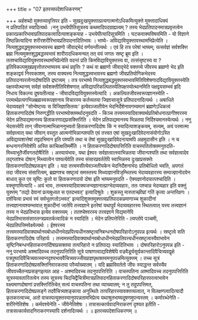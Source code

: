 +++
title = "07 इतरव्यपदेशाधिकरणम्"

+++
अर्हशब्दो मुक्त्तव्यावृत्तिपर इति - सुखदुःखयुक्त्तात्प्रत्यगात्मनोऽधिकमित्युक्त्ते मुक्त्तादाधिक्यं   
 न प्रतिपादितं स्यादित्यर्थः ।ननु उभयेपीतिसूत्रस्य कथमादिपदग्राह्यत्वम् ? तस्य भेदप्रतिपादनमात्रप्रवृत्तत्वेन प्रकारप्रकारिभावाप्रतिपादकत्वादित्याशङ्कयाह - उभयेपीत्यादिसूत्रमिति । घटकवाक्यविषयमिति - यो विज्ञाने तिष्ठन्नित्यादिना शरीरशरीरिभावप्रतिपादनादितिभावः । भाष्ये- अविद्यावियुक्त्तावस्थामभिप्रेत्येति । नित्यशुद्धवद्धमुक्त्तस्वभावस्य ब्रह्मणो जीवाद्भेदं वर्णयन्तीत्यर्थः । एवं हि तत्र परेषां भाष्यम्; यत्सर्वज्ञं सर्वशक्त्ति ब्रह्म नित्यमुक्त्तशुद्धबद्धस्वभावं शारीरादधिकमन्यत् तत् वयं जगतः स्रष्टृ ब्रूम इति । ततश्चाविद्यावियुक्त्तावस्थामभिप्रेत्येति वदन्तं प्रति किमविद्यावियुक्त्तस्य वा, तत्संसृष्टस्य वा ? इतिविकल्पमुखप्रवृत्तोत्तरभाष्यस्य कथं प्रवृत्तिः ? कथं वा ब्रह्मणो जीवाद्भेदे वक्त्तव्ये जीवस्य ब्रह्मणो भेद इति शङ्काद्वयं निरवकाशम्, तस्य वाक्यस्य नित्यशुद्धस्वभावस्य ब्रह्मणो जीवप्रतियोगिकभेदस्य प्रतिपादनपरत्वेनादोषादिति द्रष्टव्यम् । तत्र परभाष्ये नित्यशुद्धबद्धमुक्त्तस्वभावमितिविशेषणादविद्यावियुक्त्तस्येति पक्षस्योत्थानम् सर्वज्ञं सर्वशक्त्तीतिविशेषणात् अविद्यापरिकल्पितस्येतिपक्षस्योत्थानमिति पक्षद्वयसम्भवं हृदि निधाय विकल्प्य दूषयतीत्याह - जीवादविद्यावियुक्त्तस्येत्यादि । अकल्पितजीवस्वरूपज्ञानस्येति - परमार्थप्रत्यगभिन्नब्रह्मस्वरूपज्ञानाय विचारस्य कर्तव्यतया जिज्ञासासूत्रे प्रतिपादनादित्यर्थः । अबाधिते भेदव्यवहारे "सोन्वेष्टव्यः स विजिज्ञासितव्यः' इत्येवञ्जातीयेन भेदनिर्देशेनावगम्यमानं ब्रह्मणेऽधिकत्वं हिताकरणादिदोषं निरुणद्धीति परभाष्योक्तमर्थादनुवदति - किञ्च तत्त्वमस्यादिवाक्यार्थप्रतिबोधनात्प्रागीश्वरस्य भेदेन प्रतिपाद्यमानस्य हिताकरणाद्यप्रसक्त्तिरिति । भेदेन प्रतिपाद्यमानस्य भिन्नतया निर्दिश्यमानस्येत्यर्थः । ननु भेदसत्त्वेपि तान् जीवानात्माभिन्नाननुभवतो हिताकरणादिदोषः किं न स्यादित्याशङ्कयम्, सत्यम्, अयं परमात्मा सर्वज्ञत्वात् यथा जीवान् वस्तुत आत्मनोभिन्नान्पश्यति एवं तत्त्वत एषां सुखदुःखादिवेदनासंयोगोऽस्ति अविद्यावशात्तेषां तद्वदभिमान इति पश्यति तथा च तेषां सुखदुःखादिवेदनायामपि अहमुदासीन इति । न च बन्धनागरनिवेशेपि अस्ति काचित्क्षतिमर्मेति । न हिताकरणादिदोषापत्तिरिति वाचस्पतितोक्तमनुवदति- मिथ्याभूतैर्जीवगतदोषैरिति । अस्यायंभावः, यथा ईश्वरः सर्वज्ञत्वात्स्वाभिन्नतया जीवान्पश्यति तथा सर्वज्ञत्वादेव तद्गतांश्च दोषान् मिथ्यात्वेन पश्यत्येवेति तस्य संसारप्रवर्ततेपि स्वाभिन्नस्य दुःखाप्रसक्त्तेः हिताकरणादिदोषप्रसङ्ग इति । यदा तत्त्वमसीत्येवञ्जतीयकेन भेदनिर्देशनाभेदः प्रतिबोधितो भवति, अपगतं तदा जीवस्य संसारित्वम्, ब्रह्मणश्च स्रष्टृत्वं समस्तस्य मिथ्याज्ञानविजृम्भितस्य भेदव्यवहारस्य सम्यज्ज्ञानोदयेन बाधात् कुत एव सृष्टिः कुतो वा हिताकरणादयो दोषा इति भाष्यमनुवदति - ऐक्यज्ञानोदयात्पश्चादिति । वक्त्तॄणामित्यादि - अयं भावः, तत्त्वमस्यादिवाक्यजन्यज्ञानात्प्राग्भेदव्यवहारः, ततः पश्चान्न भेदव्यहार इति वक्त्तुं युक्त्तम् "तद्यो देवानां प्रत्यबुध्यत स एतदभवत्' इत्यादिश्रुतेः । शुकस्तु मारुताच्छीघ्रां गतिं कृत्वा अन्तरिक्षगः । दर्शयित्वा प्रभावं स्वं सर्वभूतगतोऽभवत्' इत्यादिशुक्त्तमुक्त्तत्वप्रतिपादकप्रमाणाच्च शुकादीनां तत्त्वज्ञानावश्यम्भावात् शुकादीनां जातेपि तत्त्वज्ञाने इतरेषां यथापूर्वं भेदव्यवहारस्य स्थितत्वात् यस्य तत्त्वज्ञानं तस्य न भेदप्रतिभास इत्येव वक्त्तव्यम् । ततश्चेश्वरस्य तत्त्वज्ञाने विद्यमानेपि भेदप्रतिभाससंसारतन्त्रप्रवतर्कत्वादिकं न स्यादिति । भेदेन प्रतिपत्तेरिति - ल्यप्लोपे पञ्चमी, भेदप्रतिपत्तिमपेक्ष्येत्यर्थः । ईश्वरस्य तत्त्वमस्यादिवाक्यार्थानवबोधाधीनभेदप्रपित्त्यधीनस्रष्टृत्वनिबन्धनदोषपरिहारोऽनुपपन्न इत्यर्थः । स्रष्टृत्वे सति हिताकरणादिदोषः परिहार्यः । तत्त्वमस्यादिवाक्यार्थानवबोधाधीनभेदप्रतिपत्त्यधीनस्रष्टृत्वस्यैवाभावेन सृष्टिनिबन्धनहिताकरणादिोषाप्रसक्तया तत्परिहारो न प्रतिपाद्यः स्यादितिभावः । दोषपरिहारोऽनुपपन्न इति - ननु परभाष्ये अश्मादिवच्च तदनुपपत्तिरिति सूत्रे पाषाणत्वाद्यविशेषेपि वज्रवैडूर्यसूर्यकान्तादिवैचित्र्यवद्वृक्षे पत्रपुष्पादिवैचित्र्यवत्स्वप्नदृश्यभाववैचित्र्यवज्जीवप्राज्ञपृथक्तवमनुपपन्नमित्युक्त्तम् । तच्च सूत्रं हिताकरणादिदोषप्रसक्त्तिनिवारकतया परैर्व्याख्यातम् । यदि ब्रह्मविवर्ततो जीवः स्याद्धन्त सर्वस्यैव जीववच्चैतन्यप्रसङ्गइत्यत आह - अश्मादिवच्च तदनुपपत्तिरिति । वाचस्पतिना अश्मादिवच्च तदनुपपत्तिरिति सूत्रस्यावतारितत्वेन तस्य सूत्रस्य चिदचिद्वैचित्रीमात्रप्रतिपादनहिताकरणादिदोषपरिहारपरत्वाभावेन वक्ष्यमाणदोषाणां प्रसक्त्तिरितिचेत् सत्यं वाचस्पतिना तथा व्याख्यातम्; न तु तदुपपत्तिमत्, हिताकरणादिदोषप्रसङ्गे तदवैचित्र्यशङ्काया अनुत्थितेः तत्परिहारस्यावक्त्तव्यत्वात्, न विलक्षणत्वादित्यादौ कृतकरत्वाच्च, अतो वाचस्पत्युक्त्तस्यानुपपन्नतामभिप्रेत्य यथाश्रुतभाष्यदूषणमुपन्यस्तम् । कर्मारब्धेनेति - शरीरेणेतिशेषः । कर्मवश्येनेति - जीवेनेतिशेषः । तत्रासत्कार्यवादनिराकरणं दृश्यत इतीति - तत्रासत्कार्यवादनिराकरणस्यापि दर्शनादित्यर्थः । ॥ इतरव्यपदेशाधिकरणम् ॥